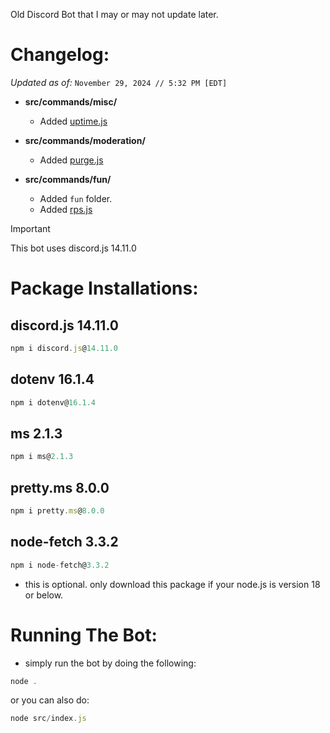 Old Discord Bot that I may or may not update later.

# Changelog:
*Updated as of:* `November 29, 2024 // 5:32 PM [EDT]`
- **src/commands/misc/**
  - Added [uptime.js](https://github.com/bruvzz/duckie-bot/blob/main/src/commands/misc/uptime.js)

- **src/commands/moderation/**
  - Added [purge.js](https://github.com/bruvzz/duckie-bot/blob/main/src/commands/moderation/purge.js)

 - **src/commands/fun/**
   - Added `fun` folder.
   - Added [rps.js](https://github.com/bruvzz/duckie-bot/blob/main/src/commands/fun/rps.js)

> [!IMPORTANT]
This bot uses discord.js 14.11.0

# Package Installations:

## discord.js 14.11.0
```node.js
npm i discord.js@14.11.0
```

## dotenv 16.1.4
```node.js
npm i dotenv@16.1.4
```

## ms 2.1.3
```node.js
npm i ms@2.1.3
```

## pretty.ms 8.0.0
```node.js
npm i pretty.ms@8.0.0
```

## node-fetch 3.3.2
```node.js
npm i node-fetch@3.3.2
```
- this is optional. only download this package if your node.js is version 18 or below.

# Running The Bot:
- simply run the bot by doing the following:
```node.js
node .
```
or you can also do:
```node.js
node src/index.js
```

